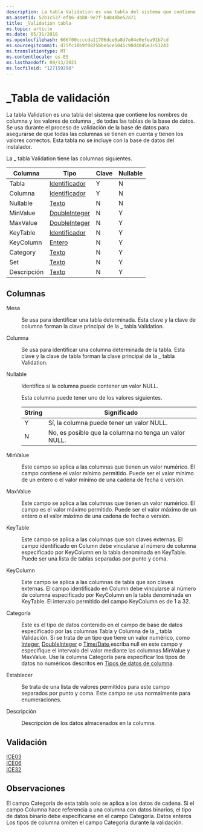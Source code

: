 ```yaml
---
description: La tabla Validation es una tabla del sistema que contiene los nombres de columna y los valores de columna \_ de todas las tablas de la base de datos.
ms.assetid: 52b1c537-efb6-4bb8-9e7f-b4848be52a71
title: _Validation tabla
ms.topic: article
ms.date: 05/31/2018
ms.openlocfilehash: 666f00ccccda11706dce6a8d7e04e0efea91b7cd
ms.sourcegitcommit: d75fc10b9f0825bbe5ce5045c90d4045e3c53243
ms.translationtype: MT
ms.contentlocale: es-ES
ms.lasthandoff: 09/13/2021
ms.locfileid: "127159290"
---
```

# <a name="_validation-table"></a>\_Tabla de validación

La tabla Validation es una tabla del sistema que contiene los nombres de columna y los valores de columna \_ de todas las tablas de la base de datos. Se usa durante el proceso de validación de la base de datos para asegurarse de que todas las columnas se tienen en cuenta y tienen los valores correctos. Esta tabla no se incluye con la base de datos del instalador.

La \_ tabla Validation tiene las columnas siguientes.



| Columna      | Tipo                               | Clave | Nullable |
|-------------|------------------------------------|-----|----------|
| Tabla       | [Identificador](identifier.md)       | Y   | N        |
| Columna      | [Identificador](identifier.md)       | Y   | N        |
| Nullable    | [Texto](text.md)                   | N   | N        |
| MinValue    | [DoubleInteger](doubleinteger.md) | N   | Y        |
| MaxValue    | [DoubleInteger](doubleinteger.md) | N   | Y        |
| KeyTable    | [Identificador](identifier.md)       | N   | Y        |
| KeyColumn   | [Entero](integer.md)             | N   | Y        |
| Category    | [Texto](text.md)                   | N   | Y        |
| Set         | [Texto](text.md)                   | N   | Y        |
| Descripción | [Texto](text.md)                   | N   | Y        |



 

## <a name="columns"></a>Columnas

<dl> <dt>

<span id="Table"></span><span id="table"></span><span id="TABLE"></span>Mesa
</dt> <dd>

Se usa para identificar una tabla determinada. Esta clave y la clave de columna forman la clave principal de la \_ tabla Validation.

</dd> <dt>

<span id="Column"></span><span id="column"></span><span id="COLUMN"></span>Columna
</dt> <dd>

Se usa para identificar una columna determinada de la tabla. Esta clave y la clave de tabla forman la clave principal de la \_ tabla Validation.

</dd> <dt>

<span id="Nullable"></span><span id="nullable"></span><span id="NULLABLE"></span>Nullable
</dt> <dd>

Identifica si la columna puede contener un valor NULL.

Esta columna puede tener uno de los valores siguientes.



| String | Significado                                   |
|--------|-------------------------------------------|
| Y      | Sí, la columna puede tener un valor NULL.    |
| N      | No, es posible que la columna no tenga un valor NULL. |



 

</dd> <dt>

<span id="MinValue"></span><span id="minvalue"></span><span id="MINVALUE"></span>MinValue
</dt> <dd>

Este campo se aplica a las columnas que tienen un valor numérico. El campo contiene el valor mínimo permitido. Puede ser el valor mínimo de un entero o el valor mínimo de una cadena de fecha o versión.

</dd> <dt>

<span id="MaxValue"></span><span id="maxvalue"></span><span id="MAXVALUE"></span>MaxValue
</dt> <dd>

Este campo se aplica a las columnas que tienen un valor numérico. El campo es el valor máximo permitido. Puede ser el valor máximo de un entero o el valor máximo de una cadena de fecha o versión.

</dd> <dt>

<span id="KeyTable"></span><span id="keytable"></span><span id="KEYTABLE"></span>KeyTable
</dt> <dd>

Este campo se aplica a las columnas que son claves externas. El campo identificado en Column debe vincularse al número de columna especificado por KeyColumn en la tabla denominada en KeyTable. Puede ser una lista de tablas separadas por punto y coma.

</dd> <dt>

<span id="KeyColumn"></span><span id="keycolumn"></span><span id="KEYCOLUMN"></span>KeyColumn
</dt> <dd>

Este campo se aplica a las columnas de tabla que son claves externas. El campo identificado en Column debe vincularse al número de columna especificado por KeyColumn en la tabla denominada en KeyTable. El intervalo permitido del campo KeyColumn es de 1 a 32.

</dd> <dt>

<span id="Category"></span><span id="category"></span><span id="CATEGORY"></span>Categoría
</dt> <dd>

Este es el tipo de datos contenido en el campo de base de datos especificado por las columnas Tabla y Columna de la \_ tabla Validación. Si se trata de un tipo que tiene un valor numérico, como [Integer](integer.md), [DoubleInteger](doubleinteger.md) o [Time/Date,](time-date.md)escriba null en este campo y especifique el intervalo del valor mediante las columnas MinValue y MaxValue. Use la columna Categoría para especificar los tipos de datos no numéricos descritos en [Tipos de datos de columna](column-data-types.md).

</dd> <dt>

<span id="Set"></span><span id="set"></span><span id="SET"></span>Establecer
</dt> <dd>

Se trata de una lista de valores permitidos para este campo separados por punto y coma. Este campo se usa normalmente para enumeraciones.

</dd> <dt>

<span id="Description"></span><span id="description"></span><span id="DESCRIPTION"></span>Descripción
</dt> <dd>

Descripción de los datos almacenados en la columna.

</dd> </dl>

## <a name="validation"></a>Validación

<dl>

[ICE03](ice03.md)  
[ICE06](ice06.md)  
[ICE32](ice32.md)  
</dl>

## <a name="remarks"></a>Observaciones

El campo Categoría de esta tabla solo se aplica a los datos de cadena. Si el campo Columna hace referencia a una columna con datos binarios, el tipo de datos binario debe especificarse en el campo Categoría. Datos enteros Los tipos de columna omiten el campo Categoría durante la validación.

 

 



